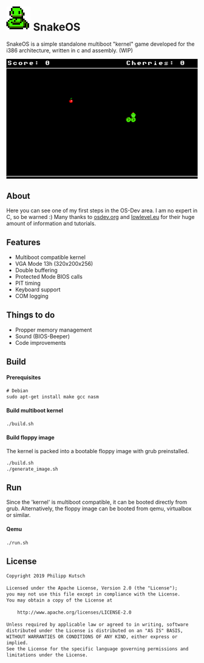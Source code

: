 # ![SnakeOS icon](resources/images/icon.png) SnakeOS
SnakeOS is a simple standalone multiboot "kernel" game developed for the i386 architecture, written in c and assembly. (WIP)

![SnakeOS gif](resources/images/snake.gif)

## About
Here you can see one of my first steps in the OS-Dev area. I am no expert in C, so be warned :) Many thanks to [osdev.org](https://wiki.osdev.org/Main_Page) and [lowlevel.eu](http://www.lowlevel.eu/wiki/Lowlevel:Portal) for their huge amount of information and tutorials.

## Features
+ Multiboot compatible kernel
+ VGA Mode 13h (320x200x256)
+ Double buffering
+ Protected Mode BIOS calls
+ PIT timing
+ Keyboard support
+ COM logging

## Things to do
+ Propper memory management
+ Sound (BIOS-Beeper)
+ Code improvements

## Build
#### Prerequisites
```
# Debian
sudo apt-get install make gcc nasm
```
#### Build multiboot kernel
```
./build.sh
```

#### Build floppy image
The kernel is packed into a bootable floppy image with grub preinstalled.
```
./build.sh
./generate_image.sh
```

## Run
Since the 'kernel' is multiboot compatible, it can be booted directly from grub. Alternatively, the floppy image can be booted from qemu, virtualbox or similar.

#### Qemu
```
./run.sh
```


License
-------
```
Copyright 2019 Philipp Kutsch

Licensed under the Apache License, Version 2.0 (the "License");
you may not use this file except in compliance with the License.
You may obtain a copy of the License at

    http://www.apache.org/licenses/LICENSE-2.0

Unless required by applicable law or agreed to in writing, software
distributed under the License is distributed on an "AS IS" BASIS,
WITHOUT WARRANTIES OR CONDITIONS OF ANY KIND, either express or implied.
See the License for the specific language governing permissions and
limitations under the License.
```
